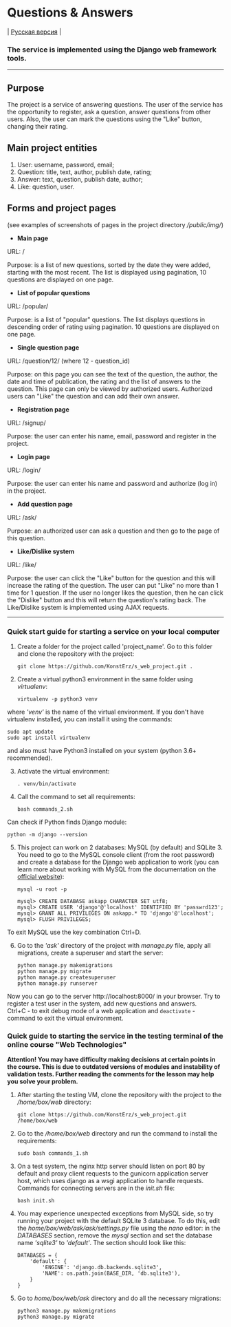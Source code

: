 # Questions & Answers

| [Русская версия](https://github.com/KonstErz/s_web_project/blob/master/README.ru.md) |

### The service is implemented using the Django web framework tools.

---


## Purpose

The project is a service of answering questions. The user of the service has the opportunity to register, ask a question, answer questions from other users. Also, the user can mark the questions using the "Like" button, changing their rating.

## Main project entities

1. User: username, password, email;
2. Question: title, text, author, publish date, rating;
3. Answer: text, question, publish date, author;
4. Like: question, user.

## Forms and project pages

(see examples of screenshots of pages in the project directory */public/img/*)

+ **Main page**

URL: /

Purpose: is a list of new questions, sorted by the date they were added, starting with the most recent. The list is displayed using pagination, 10 questions are displayed on one page.

+ **List of popular questions**

URL: /popular/

Purpose: is a list of "popular" questions. The list displays questions in descending order of rating using pagination. 10 questions are displayed on one page.

+ **Single question page**

URL: /question/12/ (where 12 - question_id)

Purpose: on this page you can see the text of the question, the author, the date and time of publication, the rating and the list of answers to the question. This page can only be viewed by authorized users. Authorized users can "Like" the question and can add their own answer.

+ **Registration page**

URL: /signup/

Purpose: the user can enter his name, email, password and register in the project.

+ **Login page**

URL: /login/

Purpose: the user can enter his name and password and authorize (log in) in the project.

+ **Add question page**

URL: /ask/

Purpose: an authorized user can ask a question and then go to the page of this question.

+ **Like/Dislike system**

URL: /like/

Purpose: the user can click the "Like" button for the question and this will increase the rating of the question. The user can put "Like" no more than 1 time for 1 question. If the user no longer likes the question, then he can click the "Dislike" button and this will return the question's rating back. The Like/Dislike system is implemented using AJAX requests.

---


### Quick start guide for starting a service on your local computer

1. Create a folder for the project called 'project_name'. Go to this folder and clone the repository with the project:

    ```
    git clone https://github.com/KonstErz/s_web_project.git .
    ```

2. Create a virtual python3 environment in the same folder using *virtualenv*:

    ```
    virtualenv -p python3 venv
    ```

where *'venv'* is the name of the virtual environment. If you don't have virtualenv installed, you can install it using the commands:
    
    sudo apt update
    sudo apt install virtualenv

and also must have Python3 installed on your system (python 3.6+ recommended).

3. Activate the virtual environment:

    ```
    . venv/bin/activate
    ```

4. Call the command to set all requirements:

    ```
    bash commands_2.sh
    ```

Can check if Python finds Django module:
    
    python -m django --version
    
5. This project can work on 2 databases: MySQL (by default) and SQLite 3. You need to go to the MySQL console client (from the root password) and create a database for the Django web application to work (you can learn more about working with MySQL from the documentation on the [official website](https://dev.mysql.com/doc/mysql-getting-started/en/)):

    ```
    mysql -u root -p
    
    mysql> CREATE DATABASE askapp CHARACTER SET utf8;
    mysql> CREATE USER 'django'@'localhost' IDENTIFIED BY 'passwrd123';
    mysql> GRANT ALL PRIVILEGES ON askapp.* TO 'django'@'localhost';
    mysql> FLUSH PRIVILEGES;
    ```

To exit MySQL use the key combination Ctrl+D.

6. Go to the *'ask'* directory of the project with *manage.py* file, apply all migrations, create a superuser and start the server:

    ```
    python manage.py makemigrations
    python manage.py migrate
    python manage.py createsuperuser
    python manage.py runserver
    ```

Now you can go to the server http://localhost:8000/ in your browser. Try to register a test user in the system, add new questions and answers.  
Ctrl+C - to exit debug mode of a web application and `deactivate` - command to exit the virtual environment.

### Quick guide to starting the service in the testing terminal of the online course "Web Technologies"

**Attention! You may have difficulty making decisions at certain points in the course. This is due to outdated versions of modules and instability of validation tests. Further reading the comments for the lesson may help you solve your problem.**

1. After starting the testing VM, clone the repository with the project to the */home/box/web* directory:

    ```
    git clone https://github.com/KonstErz/s_web_project.git /home/box/web
    ```

2. Go to the */home/box/web* directory and run the command to install the requirements:

    ```
    sudo bash commands_1.sh
    ```

3. On a test system, the nginx http server should listen on port 80 by default and proxy client requests to the gunicorn application server host, which uses django as a wsgi application to handle requests. Commands for connecting servers are in the *init.sh* file:

    ```
    bash init.sh
    ```

4. You may experience unexpected exceptions from MySQL side, so try running your project with the default SQLite 3 database. To do this, edit the *home/box/web/ask/ask/settings.py* file using the *nano* editor: in the *DATABASES* section, remove the *mysql* section and set the database name *'sqlite3'* to *'default'*. The section should look like this:

    ```
    DATABASES = {
        'default': {
            'ENGINE': 'django.db.backends.sqlite3',
            'NAME': os.path.join(BASE_DIR, 'db.sqlite3'),
        }
    }
    ```

5. Go to *home/box/web/ask* directory and do all the necessary migrations:

    ```
    python3 manage.py makemigrations
    python3 manage.py migrate
    ```


